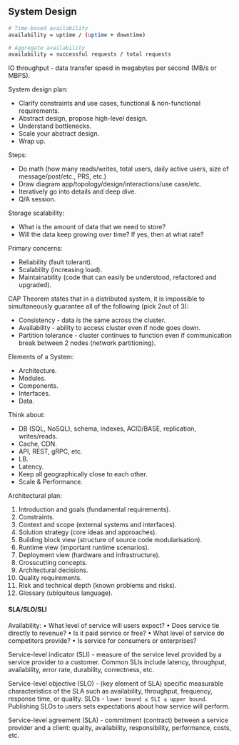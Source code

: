 System Design
-

````sh
# Time-based availability
availability = uptime / (uptime + downtime)

# Aggregate availability
availability = successful requests / total requests
````

IO throughput - data transfer speed in megabytes per second (MB/s or MBPS).

System design plan:
* Clarify constraints and use cases, functional & non-functional requirements.
* Abstract design, propose high-level design.
* Understand bottlenecks.
* Scale your abstract design.
* Wrap up.

Steps:
* Do math (how many reads/writes, total users, daily active users, size of message/post/etc., PRS, etc.)
* Draw diagram app/topology/design/interactions/use case/etc.
* Iteratively go into details and deep dive.
* Q/A session.

Storage scalability:
* What is the amount of data that we need to store?
* Will the data keep growing over time? If yes, then at what rate?

Primary concerns:
* Reliability (fault tolerant).
* Scalability (increasing load).
* Maintainability (code that can easily be understood, refactored and upgraded).

CAP Theorem states that in a distributed system,
it is impossible to simultaneously guarantee all of the following (pick 2out of 3):
* Consistency - data is the same across the cluster.
* Availability - ability to access cluster even if node goes down.
* Partition tolerance - cluster continues to function even if communication break between 2 nodes (network partitioning).

Elements of a System:
* Architecture.
* Modules.
* Components.
* Interfaces.
* Data.

Think about:
* DB (SQL, NoSQL), schema, indexes, ACID/BASE, replication, writes/reads.
* Cache, CDN.
* API, REST, gRPC, etc.
* LB.
* Latency.
* Keep all geographically close to each other.
* Scale & Performance.

Architectural plan:
1) Introduction and goals (fundamental requirements).
2) Constraints.
3) Context and scope (external systems and interfaces).
4) Solution strategy (core ideas and approaches).
5) Building block view (structure of source code modularisation).
6) Runtime view (important runtime scenarios).
7) Deployment view (hardware and infrastructure).
8) Crosscutting concepts.
9) Architectural decisions.
10) Quality requirements.
11) Risk and technical depth (known problems and risks).
12) Glossary (ubiquitous language).

#### SLA/SLO/SLI

Availability:
• What level of service will users expect?
• Does service tie directly to revenue?
• Is it paid service or free?
• What level of service do competitors provide?
• Is service for consumers or enterprises?

Service-level indicator (SLI) - measure of the service level provided by a service provider to a customer.
Common SLIs include latency, throughput, availability, error rate, durability, correctness, etc.

Service-level objective (SLO) - (key element of SLA) specific measurable characteristics
of the SLA such as availability, throughput, frequency, response time, or quality.
SLOs - `lower bound ≤ SLI ≤ upper bound`.
Publishing SLOs to users sets expectations about how service will perform.

Service-level agreement (SLA) - commitment (contract) between a service provider and a client:
quality, availability, responsibility, performance, costs, etc.
